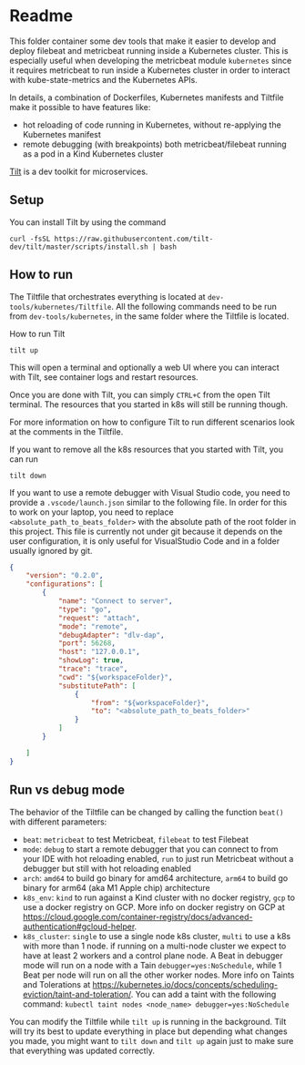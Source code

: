 # Readme

This folder container some dev tools that make it easier to develop and deploy filebeat and metricbeat running inside a Kubernetes cluster. This is especially useful when developing the metricbeat module `kubernetes` since it requires metricbeat to run inside a Kubernetes cluster in order to interact with kube-state-metrics and the Kubernetes APIs.

In details, a combination of Dockerfiles, Kubernetes manifests and Tiltfile make it possible to have features like:
- hot reloading of code running in Kubernetes, without re-applying the Kubernetes manifest
- remote debugging (with breakpoints) both metricbeat/filebeat running as a pod in a Kind Kubernetes cluster

[Tilt](https://tilt.dev/) is a dev toolkit for microservices.


## Setup
You can install Tilt by using the command

```shell
curl -fsSL https://raw.githubusercontent.com/tilt-dev/tilt/master/scripts/install.sh | bash
```


## How to run
The Tiltfile that orchestrates everything is located at `dev-tools/kubernetes/Tiltfile`. All the following commands need to be run from `dev-tools/kubernetes`, in the same folder where the Tiltfile is located.

How to run Tilt

```shell
tilt up
```

This will open a terminal and optionally a web UI where you can interact with Tilt, see container logs and restart resources.

Once you are done with Tilt, you can simply `CTRL+C` from the open Tilt terminal. The resources that you started in k8s will still be running though.

For more information on how to configure Tilt to run different scenarios look at the comments in the Tiltfile.

If you want to remove all the k8s resources that you started with Tilt, you can run

```shell
tilt down
```

If you want to use a remote debugger with Visual Studio code, you need to provide a `.vscode/launch.json` similar to the following file. In order for this to work on your laptop, you need to replace `<absolute_path_to_beats_folder>` with the absolute path of the root folder in this project. This file is currently not under git because it depends on the user configuration, it is only useful for VisualStudio Code and in a folder usually ignored by git.

```json
{
    "version": "0.2.0",
    "configurations": [
        {
            "name": "Connect to server",
            "type": "go",
            "request": "attach",
            "mode": "remote",
            "debugAdapter": "dlv-dap",
            "port": 56268,
            "host": "127.0.0.1",
            "showLog": true,
            "trace": "trace",
            "cwd": "${workspaceFolder}",
            "substitutePath": [
                {
	                "from": "${workspaceFolder}",
                    "to": "<absolute_path_to_beats_folder>"
                }
            ]
        }

    ]
}
```


## Run vs debug mode
The behavior of the Tiltfile can be changed by calling the function `beat()` with different parameters:
- `beat`: `metricbeat` to test Metricbeat, `filebeat` to test Filebeat
- `mode`: `debug` to start a remote debugger that you can connect to from your IDE with hot reloading enabled, `run` to just run Metricbeat without a debugger but still with hot reloading enabled
- `arch`: `amd64` to build go binary for amd64 architecture, `arm64` to build go binary for arm64 (aka M1 Apple chip) architecture
- `k8s_env`: `kind` to run against a Kind cluster with no docker registry, `gcp` to use a docker registry on GCP. More info on docker registry on GCP at https://cloud.google.com/container-registry/docs/advanced-authentication#gcloud-helper.
- `k8s_cluster`: `single` to use a single node k8s cluster, `multi` to use a k8s with more than 1 node.
      if running on a multi-node cluster we expect to have at least 2 workers and a control plane node.
      A Beat in debugger mode will run on a node with a Tain `debugger=yes:NoSchedule`, while 1 Beat per node will run on all the other worker nodes.
      More info on Taints and Tolerations at https://kubernetes.io/docs/concepts/scheduling-eviction/taint-and-toleration/.
      You can add a taint with the following command:
          `kubectl taint nodes <node_name> debugger=yes:NoSchedule`

You can modify the Tiltfile while `tilt up` is running in the background. Tilt will try its best to update everything in place but depending what changes you made, you might want to `tilt down` and `tilt up` again just to make sure that everything was updated correctly.
